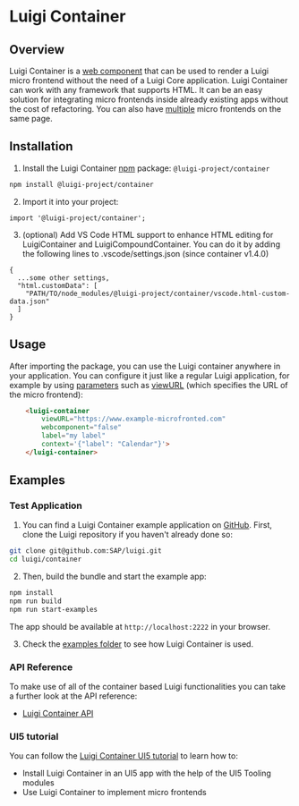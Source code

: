 <!-- meta
{
  "node": {
    "label": "Luigi Container",
    "category": {
      "label": "Luigi Container",
      "collapsible": true
    },
    "metaData": {
      "categoryPosition": 6,
      "position": 0
    }
  }
}
meta -->

# Luigi Container

## Overview

Luigi Container is a [web component](https://developer.mozilla.org/en-US/docs/Web/Web_Components) that can be used to render a Luigi micro frontend without the need of a Luigi Core application. Luigi Container can work with any framework that supports HTML. It can be an easy solution for integrating micro frontends inside already existing apps without the cost of refactoring. You can also have [multiple](luigi-compound-container.md#) micro frontends on the same page.

## Installation

1. Install the Luigi Container [npm](https://www.npmjs.com/) package: `@luigi-project/container` 

```bash
npm install @luigi-project/container
```

2. Import it into your project:

```
import '@luigi-project/container';
```

3. (optional) Add VS Code HTML support to enhance HTML editing for LuigiContainer and LuigiCompoundContainer. You can do it by adding the following lines to .vscode/settings.json (since container v1.4.0)

```
{
  ...some other settings,
  "html.customData": [
    "PATH/TO/node_modules/@luigi-project/container/vscode.html-custom-data.json"
  ]
}
```

## Usage 

After importing the package, you can use the Luigi container anywhere in your application. You can configure it just like a regular Luigi application, for example by using [parameters](navigation-parameters-reference.md) such as [viewURL](navigation-parameters-reference.md#viewurl) (which specifies the URL of the micro frontend):

```html
    <luigi-container 
        viewURL="https://www.example-microfronted.com" 
        webcomponent="false" 
        label="my label"
        context='{"label": "Calendar"}'>
    </luigi-container>
```

## Examples

### Test Application

1. You can find a Luigi Container example application on [GitHub](https://github.com/SAP/luigi/tree/main/container/examples). First, clone the Luigi repository if you haven't already done so:

```bash
git clone git@github.com:SAP/luigi.git
cd luigi/container
```

2. Then, build the bundle and start the example app: 

```bash
npm install
npm run build
npm run start-examples
```

The app should be available at `http://localhost:2222` in your browser. 

3. Check the [examples folder](https://github.com/SAP/luigi/tree/main/container/examples) to see how Luigi Container is used.

### API Reference
To make use of all of the container based Luigi functionalities you can take a further look at the API reference:
  - [Luigi Container API](luigi-container-api.md) 

### UI5 tutorial

You can follow the [Luigi Container UI5 tutorial](https://developers.sap.com/tutorials/luigi-container.html) to learn how to: 
- Install Luigi Container in an UI5 app with the help of the UI5 Tooling modules
- Use Luigi Container to implement micro frontends  
